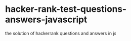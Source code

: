 # hacker-rank-test-questions-answers-javascript
the solution of hackerrank questions and answers in js
